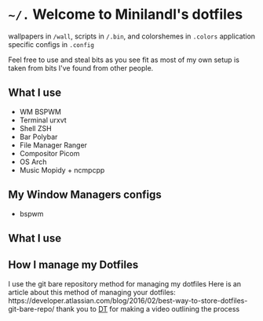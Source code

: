 <h1> <code>~/.</code> Welcome to Minilandl's dotfiles</h1>

<p align="left"> wallpapers in <code>/wall</code>, scripts in <code>/.bin</code>, and colorshemes in <code>.colors</code> application specific configs in <code>.config</code></p>

Feel free to use and steal bits as you see fit as most of my own setup is taken from bits I've found from other people.

<h2> What I use </h2>
<ul>
  <li>WM BSPWM</li>
  <li>Terminal urxvt</li>
  <li>Shell ZSH</li>
  <li>Bar Polybar</li>
  <li>File Manager Ranger</li>
  <li>Compositor Picom</li>
  <li>OS Arch</li>
  <li>Music Mopidy + ncmpcpp</li>
</ul> 
<h2> My Window Managers configs</h1>
<ul>
  <li>bspwm</li>
</ul> 
<h2> What I use </h2>
<h2>How I manage my Dotfiles</h2>
  
<p align="left"> I use the git bare repository method for managing my dotfiles  Here is an article about this method of managing your dotfiles: https://developer.atlassian.com/blog/2016/02/best-way-to-store-dotfiles-git-bare-repo/ thank you to <a href="https://gitlab.com/dwt1/dotfiles/-/tree/master#license">DT</a> for making a video outlining the process
